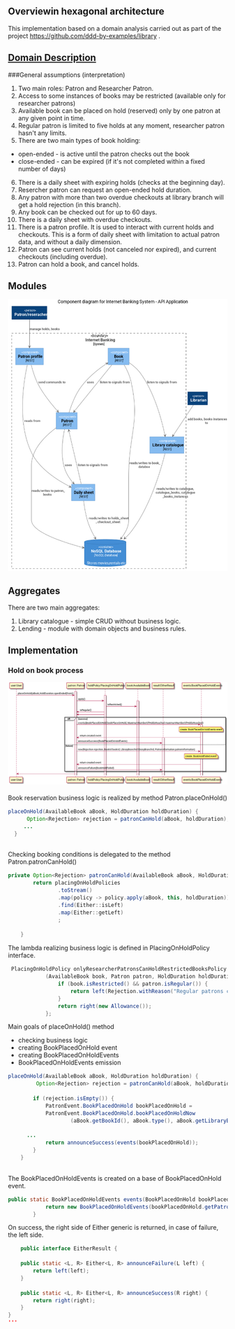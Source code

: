 ## Overviewin hexagonal architecture
This implementation based on a domain analysis carried out 
as part of the project https://github.com/ddd-by-examples/library .   

## [Domain Description](https://github.com/ddd-by-examples/library#domain-description) 

###General assumptions (interpretation)

1. Two main roles: Patron and Researcher Patron.
2. Access to some instances of books may be restricted (available only for researcher patrons) 
3. Available book can be placed on hold (reserved) only by one patron at any given point in time.
4. Regular patron is limited to five holds at any moment, researcher patron hasn't any limits.
5. There are two main types of book holding:
+ open-ended - is active until the patron checks out the book
+ close-ended - can be expired (if it's not completed within a fixed number of days)
6. There is a daily sheet with expiring holds (checks at the beginning day).
7. Resercher patron can request an open-ended hold duration.
8. Any patron with more than two overdue checkouts at library branch will get a hold rejection (in this branch).
9. Any book can be checked out for up to 60 days.
10. There is a daily sheet with overdue checkouts.
11. There is a patron profile. It is used to interact with current holds and checkouts. This is a form of daily sheet
with limitation to actual patron data, and without a daily dimension.
12. Patron can see current holds (not canceled nor expired), and current checkouts (including overdue).
13. Patron can hold a book, and cancel holds. 

## Modules
![C4 Diagram Modules](doc/modules.png)

## Aggregates
There are two main aggregates:
1. Library catalogue - simple CRUD without business logic. 
2. Lending  - module with domain objects and business rules.

## Implementation

### Hold on book process
![Hold on book sequence](doc/holdOnBook.png)

#### 

Book reservation business logic is realized by method Patron.placeOnHold()
  ```java
placeOnHold(AvailableBook aBook, HoldDuration holdDuration) {
        Option<Rejection> rejection = patronCanHold(aBook, holdDuration);
       ...
    }
   
   ```
Checking booking conditions is delegated to the method Patron.patronCanHold()
```java
private Option<Rejection> patronCanHold(AvailableBook aBook, HoldDuration holdDuration) {
        return placingOnHoldPolicies
                .toStream()
                .map(policy -> policy.apply(aBook, this, holdDuration))
                .find(Either::isLeft)
                .map(Either::getLeft)
                ;

    }
```
The lambda realizing business logic is defined in PlacingOnHoldPolicy interface.
```java
 PlacingOnHoldPolicy onlyResearcherPatronsCanHoldRestrictedBooksPolicy =
            (AvailableBook book, Patron patron, HoldDuration holdDuration) -> {
                if (book.isRestricted() && patron.isRegular()) {
                    return left(Rejection.withReason("Regular patrons cannot hold restricted books"));
                }
                return right(new Allowance());
            };
```

Main goals of placeOnHold() method
* checking business logic
* creating BookPlacedOnHold event
* creating BookPlacedOnHoldEvents
* BookPlacedOnHoldEvents emission
```java
placeOnHold(AvailableBook aBook, HoldDuration holdDuration) {
         Option<Rejection> rejection = patronCanHold(aBook, holdDuration);

        if (rejection.isEmpty()) {
            PatronEvent.BookPlacedOnHold bookPlacedOnHold = 
            PatronEvent.BookPlacedOnHold.bookPlacedOnHoldNow
                    (aBook.getBookId(), aBook.type(), aBook.getLibraryBranch(), patron.getPatronId(), holdDuration);

      ...
            return announceSuccess(events(bookPlacedOnHold));
        }    
    }
   
   ```

The BookPlacedOnHoldEvents is created on a base of BookPlacedOnHold event.
```java
public static BookPlacedOnHoldEvents events(BookPlacedOnHold bookPlacedOnHold) {
            return new BookPlacedOnHoldEvents(bookPlacedOnHold.getPatronId(), bookPlacedOnHold, Option.none());
        }
```

On success, the right side of Either generic is returned, in case of failure, the left side.
 
```java 
    public interface EitherResult {

    public static <L, R> Either<L, R> announceFailure(L left) {
        return left(left);
    }

    public static <L, R> Either<L, R> announceSuccess(R right) {
        return right(right);
    }
}
'''